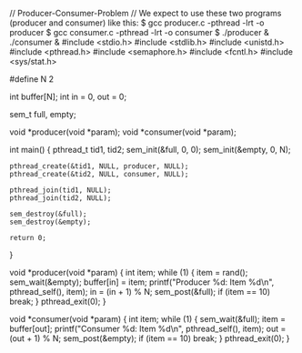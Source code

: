 // Producer-Consumer-Problem
// We expect to use these two programs (producer and consumer) like this:  $ gcc producer.c -pthread -lrt -o producer $ gcc consumer.c -pthread -lrt -o consumer $ ./producer &amp; ./consumer &amp;
#include <stdio.h> 
#include <stdlib.h> 
#include <unistd.h> 
#include <pthread.h> 
#include <semaphore.h> 
#include <fcntl.h> 
#include <sys/stat.h> 

#define N 2 

int buffer[N]; 
int in = 0, out = 0; 

sem_t full, empty; 

void *producer(void *param); 
void *consumer(void *param); 

int main() 
{ 
    pthread_t tid1, tid2; 
    sem_init(&full, 0, 0); 
    sem_init(&empty, 0, N); 

    pthread_create(&tid1, NULL, producer, NULL); 
    pthread_create(&tid2, NULL, consumer, NULL); 

    pthread_join(tid1, NULL); 
    pthread_join(tid2, NULL); 

    sem_destroy(&full); 
    sem_destroy(&empty); 

    return 0; 
} 

void *producer(void *param) 
{ 
    int item; 
    while (1) { 
        item = rand(); 
        sem_wait(&empty); 
        buffer[in] = item; 
        printf("Producer %d: Item %d\n", 
               pthread_self(), item); 
        in = (in + 1) % N; 
        sem_post(&full); 
        if (item == 10) 
            break; 
    } 
    pthread_exit(0); 
} 

void *consumer(void *param) 
{ 
    int item; 
    while (1) { 
        sem_wait(&full); 
        item = buffer[out]; 
        printf("Consumer %d: Item %d\n", 
               pthread_self(), item); 
        out = (out + 1) % N; 
        sem_post(&empty); 
        if (item == 10) 
            break; 
    } 
    pthread_exit(0); 
}
